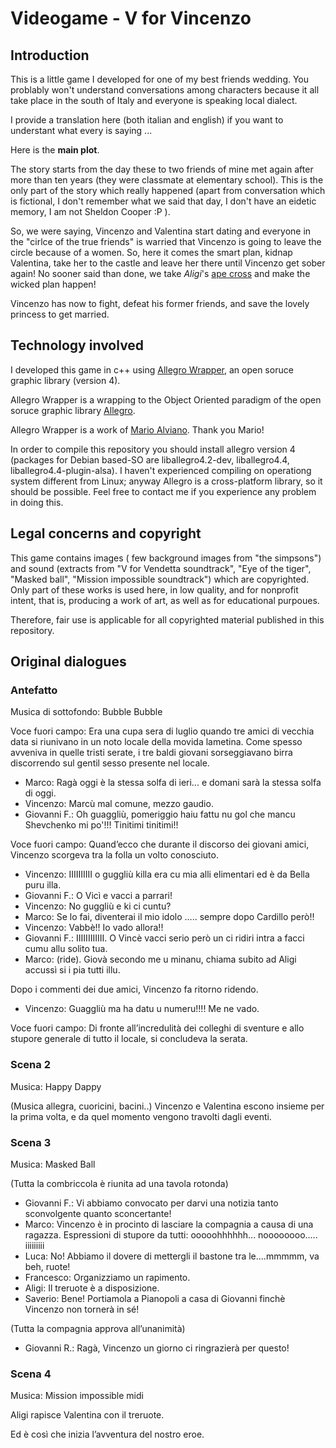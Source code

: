 # Videogame - V for Vincenzo

## Introduction

This is a little game I developed for one of my best friends wedding. You problably won't understand conversations among
characters because it all take place in the south of Italy and everyone is speaking local dialect.

I provide a translation here (both italian and english) if you want to understant what every is saying ... 

Here is the **main plot**.

The story starts from the day these to two friends of mine met again after more than ten years (they were classmate at elementary school). This is the only part of the story which really happened (apart from conversation which is fictional, I don't remember what we said that day, I don't have an eidetic memory, I am not Sheldon Cooper :P ).

So, we were saying, Vincenzo and Valentina start dating and everyone in the "cirlce of the true friends" is warried that Vincenzo is going to leave the circle because of a women. So, here it comes the smart plan, kidnap Valentina, take her to the castle and leave her there until Vincenzo get sober again!
No sooner said than done, we take _Aligi_'s [ape cross](http://en.wikipedia.org/wiki/Piaggio_Ape) and make the wicked plan happen!

Vincenzo has now to fight, defeat his former friends, and save the lovely princess to get married.

## Technology involved

I developed this game in c++ using [Allegro Wrapper](http://alviano.net/2013/05/14/allegro-wrapper/), an open soruce graphic library (version 4).

Allegro Wrapper is a wrapping to the Object Oriented paradigm of the open soruce graphic library [Allegro](https://www.allegro.cc/).

Allegro Wrapper is a work of [Mario Alviano](http://alviano.net/2013/05/14/allegro-wrapper/). Thank you Mario!

In order to compile this repository you should install allegro version 4 (packages for Debian based-SO are
liballegro4.2-dev, liballegro4.4, liballegro4.4-plugin-alsa). I haven't experienced compiling on operationg system different from Linux; anyway Allegro is a cross-platform library, so it should be possible.
Feel free to contact me if you experience any problem in doing this.


## Legal concerns and copyright

This game contains images ( few background images from "the simpsons") and sound (extracts from "V for Vendetta soundtrack", "Eye of the tiger", "Masked ball", "Mission impossible soundtrack") which are copyrighted. Only part of these works is used here, in low quality, and for nonprofit intent, that is, producing a work of art, as well as for educational purpoues.

Therefore, fair use is applicable for all copyrighted material published in this repository.

## Original dialogues


### Antefatto

Musica di sottofondo: Bubble Bubble

Voce fuori campo: Era una cupa sera di luglio quando tre amici di vecchia data si riunivano in un noto locale della movida lametina. Come spesso avveniva in quelle tristi serate, i tre baldi giovani sorseggiavano birra discorrendo sul gentil sesso presente nel locale.

 - Marco: Ragà oggi è la stessa solfa di ieri... e domani sarà la stessa solfa di oggi.
- Vincenzo: Marcù mal comune, mezzo gaudio.
- Giovanni F.: Oh guaggliù, pomeriggio haiu fattu nu gol che mancu Shevchenko mi po'!!! Tinitimi tinitimi!!

Voce fuori campo: Quand’ecco che durante il discorso dei giovani amici, Vincenzo scorgeva tra la folla un volto conosciuto.

 - Vincenzo: IIIIIIIIII o guggliù killa era cu mia alli elimentari ed è da Bella puru illa.
 - Giovanni F.: O Vicì e vacci a parrari!
 - Vincenzo: No guggliù e ki ci cuntu?
 - Marco: Se lo fai, diventerai il mio idolo ….. sempre dopo Cardillo però!!
 - Vincenzo: Vabbè!! Io vado allora!!
 - Giovanni F.: IIIIIIIIIIII. O Vincè vacci serio però un ci ridiri intra a facci cumu allu solito tua.
 - Marco: (ride). Giovà secondo me u minanu, chiama subito ad Aligi accussì si i pia tutti illu.

Dopo i commenti dei due amici, Vincenzo fa ritorno ridendo.

 - Vincenzo: Guaggliù ma ha datu u numeru!!!! Me ne vado.

Voce fuori campo: Di fronte all’incredulità dei colleghi di sventure e allo stupore generale di tutto il locale, si concludeva la serata.

### Scena 2

Musica: Happy Dappy

(Musica allegra, cuoricini, bacini..)
Vincenzo e Valentina escono insieme per la prima volta, e da quel momento vengono travolti dagli eventi.

### Scena 3

Musica: Masked Ball

(Tutta la combriccola è riunita ad una tavola rotonda)

 - Giovanni F.: Vi abbiamo convocato per darvi una notizia tanto sconvolgente quanto sconcertante!
 - Marco: Vincenzo è in procinto di lasciare la compagnia a causa di una ragazza.
Espressioni di stupore da tutti: ooooohhhhhh... noooooooo..... iiiiiiiii
 - Luca: No! Abbiamo il dovere di mettergli il bastone tra le....mmmmm, va beh, ruote!
 - Francesco: Organizziamo un rapimento. 
 - Aligi: Il treruote è a disposizione.
 - Saverio: Bene! Portiamola a Pianopoli a casa di Giovanni finchè Vincenzo non tornerà in sé!

(Tutta la compagnia approva all’unanimità)

 - Giovanni R.: Ragà, Vincenzo un giorno ci ringrazierà per questo!

### Scena 4

Musica: Mission impossible midi

Aligi rapisce Valentina con il treruote.

Ed è così che inizia l’avventura del nostro eroe.
